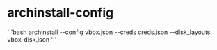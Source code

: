 # archinstall-config

'''bash
archinstall --config vbox.json --creds creds.json --disk_layouts vbox-disk.json
'''
